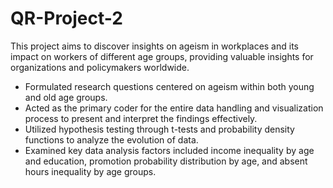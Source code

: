 # QR-Project-2

This project aims to discover insights on ageism in workplaces and its impact on workers of different age groups, providing valuable insights for organizations and policymakers worldwide.
- Formulated research questions centered on ageism within both young and old age groups.
- Acted as the primary coder for the entire data handling and visualization process to present and interpret the findings effectively.
- Utilized hypothesis testing through t-tests and probability density functions to analyze the evolution of data.
- Examined key data analysis factors included income inequality by age and education, promotion probability distribution by age, and absent hours inequality by age groups.
